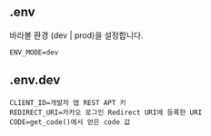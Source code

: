 ## .env
바라볼 환경 (dev | prod)을 설정합니다.
```
ENV_MODE=dev
```
## .env.dev
```
CLIENT_ID=개발자 앱 REST APT 키
REDIRECT_URI=카카오 로그인 Redirect URI에 등록한 URI
CODE=get_code()에서 얻은 code 값
```